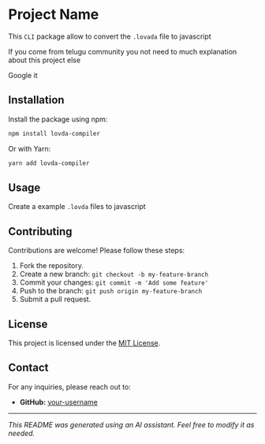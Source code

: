 # Project Name

This `CLI` package allow to convert the `.lovada` file to javascript

If you come from telugu community you not need to much explanation about this project else 

Google it 

## Installation

Install the package using npm:

```bash
npm install lovda-compiler
```

Or with Yarn:

```bash
yarn add lovda-compiler
```

## Usage

Create a example `.lovda` files to javascript








## Contributing

Contributions are welcome! Please follow these steps:

1. Fork the repository.
2. Create a new branch: `git checkout -b my-feature-branch`
3. Commit your changes: `git commit -m 'Add some feature'`
4. Push to the branch: `git push origin my-feature-branch`
5. Submit a pull request.

## License

This project is licensed under the [MIT License](LICENSE).

## Contact

For any inquiries, please reach out to:
- **GitHub:** [your-username](https://github.com/your-username)

---

_This README was generated using an AI assistant. Feel free to modify it as needed._
